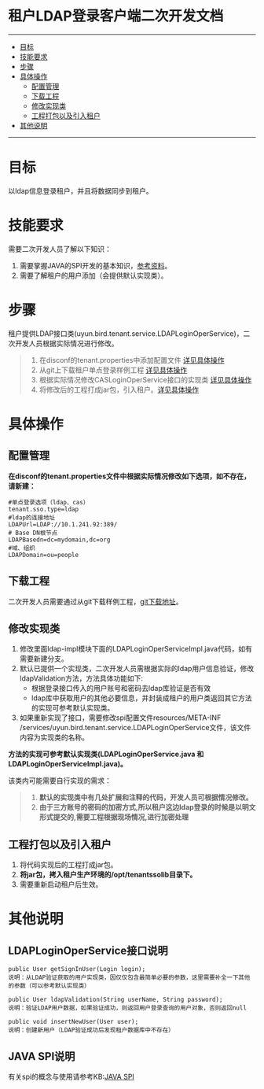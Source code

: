 # 租户LDAP登录客户端二次开发文档
---
* [目标](#目标)
* [技能要求](#技能要求)
* [步骤](#步骤)
* [具体操作](#具体操作)
  * [配置管理](#配置管理)
  * [下载工程](#下载工程)
  * [修改实现类](#修改实现类)
  * [工程打包以及引入租户](#工程打包以及引入租户)
* [其他说明](#其他说明)


---

# 目标
以ldap信息登录租户，并且将数据同步到租户。

# 技能要求
需要二次开发人员了解以下知识：  

1. 需要掌握JAVA的SPI开发的基本知识，[参考资料](http://kb.uyunsoft.cn/kb/pages/viewpage.action?pageId=27820857)。
2. 需要了解租户的用户添加（会提供默认实现类）。


# 步骤
  
租户提供LDAP接口类(uyun.bird.tenant.service.LDAPLoginOperService)，二次开发人员根据实际情况进行修改。

> 1. 在disconf的tenant.properties中添加配置文件 [详见具体操作](#配置管理)
> 2. 从git上下载租户单点登录样例工程 [详见具体操作](#下载工程)
> 3. 根据实际情况修改CASLoginOperService接口的实现类 [详见具体操作](#修改实现类)
> 4. 将修改后的工程打成jar包，引入租户。[详见具体操作](#工程打包以及引入租户)


# 具体操作

## 配置管理

**在disconf的tenant.properties文件中根据实际情况修改如下选项，如不存在，请新建：**

```
#单点登录选项（ldap、cas）tenant.sso.type=ldap#ldap的连接地址LDAPUrl=LDAP://10.1.241.92:389/ # Base DN根节点LDAPBasedn=dc=mydomain,dc=org#域、组织LDAPDomain=ou=people
```

## 下载工程
二次开发人员需要通过从git下载样例工程，[git下载地址](https://git.uyunsoft.cn/earth/tenantsso.git)。  




## 修改实现类

1. 修改里面ldap-impl模块下面的LDAPLoginOperServiceImpl.java代码，如有需要新建分支。  
2. 默认已提供一个实现类，二次开发人员需根据实际的ldap用户信息验证，修改ldapValidation方法，方法具体功能如下:  
   + 根据登录接口传入的用户账号和密码去ldap库验证是否有效
   + ldap库中获取用户的其他必要信息，并封装成租户的用户类返回其它方法的实现可参考默认实现类。
3. 如果重新实现了接口，需要修改spi配置文件resources/META-INF /services/uyun.bird.tenant.service.LDAPLoginOperService文件，该文件内容为实现类的名称。 

**方法的实现可参考默认实现类(LDAPLoginOperService.java 和 LDAPLoginOperServiceImpl.java)。**  

该类内可能需要自行实现的需求：
> 1. **默认的实现类中有几处扩展和注释的代码，开发人员可根据情况修改。**  
> 2. **由于三方账号的密码的加密方式,所以租户这边ldap登录的时候是以明文形式提交的,需要工程根据现场情况,进行加密处理**



## 工程打包以及引入租户

1. 将代码实现后的工程打成jar包。
2. **将jar包，拷入租户生产环境的/opt/tenantssolib目录下。**
3. 需要重新启动租户后生效。



# 其他说明

## LDAPLoginOperService接口说明
```
public User getSignInUser(Login login);说明：从LDAP验证获取的用户实现类，因仅仅包含最简单必要的参数，这里需要补全一下其他的参数（可以参考默认实现类）
```
```
public User ldapValidation(String userName, String password);
说明：验证LDAP用户数据，如果验证成功，则返回用户登录查询的用户对象，否则返回null
```

```
public void insertNewUser(User user);说明：创建新用户（LDAP验证成功后发现租户数据库中不存在）
```

## JAVA SPI说明
有关spi的概念与使用请参考KB:[JAVA SPI](http://kb.uyunsoft.cn/kb/pages/viewpage.action?pageId=27820857)


